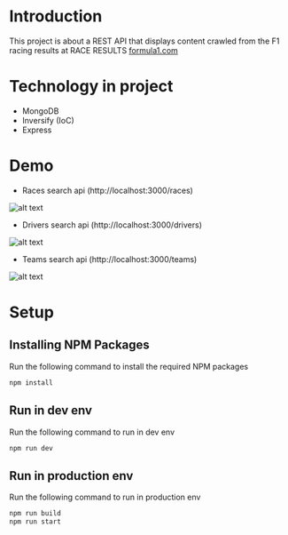 # Introduction 

This project is about a REST API that displays content crawled from the F1 racing results at RACE RESULTS [formula1.com](http://formula1.com/)

# Technology in project

 - MongoDB
 - Inversify (IoC)
 - Express

# Demo

 - Races search api (http://localhost:3000/races)

 ![alt text](https://github.com/FSFitzgerald/VRILLAR-BE-TEST/blob/feature/readme-intro/images/races-demo.png)

  - Drivers search api (http://localhost:3000/drivers)
 
 ![alt text](https://github.com/FSFitzgerald/VRILLAR-BE-TEST/blob/feature/readme-intro/images/drivers-demo.png)

  - Teams search api (http://localhost:3000/teams)
 
 ![alt text](https://github.com/FSFitzgerald/VRILLAR-BE-TEST/blob/feature/readme-intro/images/teams-demo.png)

# Setup

## Installing NPM Packages

Run the following command to install the required NPM packages

```bash
npm install
```

## Run in dev env

Run the following command to run in dev env

```bash
npm run dev
```

## Run in production env

Run the following command to run in production env

```bash
npm run build
npm run start
```